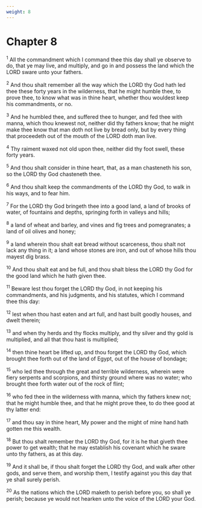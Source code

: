 ```yaml
---
weight: 8
---
```


# Chapter 8

<sup>1</sup> All the commandment which I command thee this day shall ye observe to do, that ye may live, and multiply, and go in and possess the land which the LORD sware unto your fathers. 

<sup>2</sup> And thou shalt remember all the way which the LORD thy God hath led thee these forty years in the wilderness, that he might humble thee, to prove thee, to know what was in thine heart, whether thou wouldest keep his commandments, or no. 

<sup>3</sup> And he humbled thee, and suffered thee to hunger, and fed thee with manna, which thou knewest not, neither did thy fathers know; that he might make thee know that man doth not live by bread only, but by every thing that proceedeth out of the mouth of the LORD doth man live. 

<sup>4</sup> Thy raiment waxed not old upon thee, neither did thy foot swell, these forty years. 

<sup>5</sup> And thou shalt consider in thine heart, that, as a man chasteneth his son, so the LORD thy God chasteneth thee. 

<sup>6</sup> And thou shalt keep the commandments of the LORD thy God, to walk in his ways, and to fear him. 

<sup>7</sup> For the LORD thy God bringeth thee into a good land, a land of brooks of water, of fountains and depths, springing forth in valleys and hills; 

<sup>8</sup> a land of wheat and barley, and vines and fig trees and pomegranates; a land of oil olives and honey; 

<sup>9</sup> a land wherein thou shalt eat bread without scarceness, thou shalt not lack any thing in it; a land whose stones are iron, and out of whose hills thou mayest dig brass. 

<sup>10</sup> And thou shalt eat and be full, and thou shalt bless the LORD thy God for the good land which he hath given thee. 

<sup>11</sup> Beware lest thou forget the LORD thy God, in not keeping his commandments, and his judgments, and his statutes, which I command thee this day: 

<sup>12</sup> lest when thou hast eaten and art full, and hast built goodly houses, and dwelt therein; 

<sup>13</sup> and when thy herds and thy flocks multiply, and thy silver and thy gold is multiplied, and all that thou hast is multiplied; 

<sup>14</sup> then thine heart be lifted up, and thou forget the LORD thy God, which brought thee forth out of the land of Egypt, out of the house of bondage; 

<sup>15</sup> who led thee through the great and terrible wilderness, wherein were fiery serpents and scorpions, and thirsty ground where was no water; who brought thee forth water out of the rock of flint; 

<sup>16</sup> who fed thee in the wilderness with manna, which thy fathers knew not; that he might humble thee, and that he might prove thee, to do thee good at thy latter end: 

<sup>17</sup> and thou say in thine heart, My power and the might of mine hand hath gotten me this wealth. 

<sup>18</sup> But thou shalt remember the LORD thy God, for it is he that giveth thee power to get wealth; that he may establish his covenant which he sware unto thy fathers, as at this day. 

<sup>19</sup> And it shall be, if thou shalt forget the LORD thy God, and walk after other gods, and serve them, and worship them, I testify against you this day that ye shall surely perish. 

<sup>20</sup> As the nations which the LORD maketh to perish before you, so shall ye perish; because ye would not hearken unto the voice of the LORD your God. 


